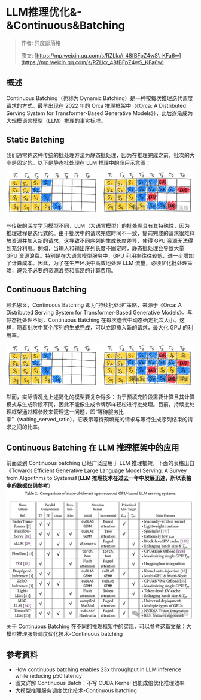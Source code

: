 # LLM推理优化&-&Continuous&Batching
> 作者: 异度部落格
> 
> 原文: [https://mp.weixin.qq.com/s/RZLkx\_48fBFpZ4wS\_KFa6w](https://mp.weixin.qq.com/s/RZLkx_48fBFpZ4wS_KFa6w)

概述
--

Continuous Batching（也称为 Dynamic Batching）是一种按每次推理迭代调度请求的方式。最早出现在 2022 年的 Orca 推理框架中（《Orca: A Distributed Serving System for Transformer-Based Generative Models》），此后逐渐成为大规模语言模型（LLM）推理的事实标准。

Static Batching
---------------

我们通常称这种传统的批处理方法为静态批处理，因为在推理完成之前，批次的大小是固定的。以下是静态批处理在 LLM 推理中的应用示意图：

![](LLM推理优化&-&Continuous&Batching_.jpg)

与传统的深度学习模型不同，LLM（大语言模型）的批处理具有其特殊性，因为推理过程是迭代式的。由于批次中的请求完成时间不一致，提前完成的请求很难释放资源并加入新的请求，这导致不同序列的生成长度差异，使得 GPU 资源无法得到充分利用。例如，当输入和输出序列长度不固定时，静态批处理会导致大量 GPU 资源浪费。特别是在大语言模型服务中，GPU 利用率往往较低，进一步增加了计算成本。因此，为了在生产环境中高效地处理 LLM 流量，必须优化批处理策略，避免不必要的资源浪费和高昂的计算费用。

Continuous Batching
-------------------

顾名思义，Continuous Batching 即为“持续批处理”策略，来源于《Orca: A Distributed Serving System for Transformer-Based Generative Models》。与静态批处理不同，Continuous Batching 在每次迭代中动态确定批次大小。这样，随着批次中某个序列的生成完成，可以立即插入新的请求，最大化 GPU 的利用率。

![](2_LLM推理优化&-&Continuous&Batching_.jpg)

然而，实际情况比上述简化的模型要复杂得多：由于预填充阶段需要计算且其计算模式与生成阶段不同，因此不能像生成令牌那样轻松进行批处理。目前，持续批处理框架通过超参数来管理这一问题，即“等待服务比率”（waiting\_served\_ratio），它表示等待预填充的请求与等待生成序列结束的请求之间的比率。

Continuous Batching 在 LLM 推理框架中的应用
----------------------------------

前面谈到 Continuous batching 已经广泛应用于 LLM 推理框架，下面的表格出自《Towards Efficient Generative Large Language Model Serving: A Survey from Algorithms to Systems》（**LLM 推理技术在过去一年中发展迅速，所以表格中的数据仅供参考**）![](1_LLM推理优化&-&Continuous&Batching_.jpg)关于 Continuous Batching 在不同的推理框架中的实现，可以参考这篇文章：大模型推理服务调度优化技术-Continuous batching

参考资料
----

*   How continuous batching enables 23x throughput in LLM inference while reducing p50 latency
*   图文详解 Continuous Batch：不写 CUDA Kernel 也能成倍优化推理效率
*   大模型推理服务调度优化技术-Continuous batching